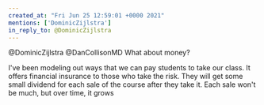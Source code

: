 ```yaml
---
created_at: "Fri Jun 25 12:59:01 +0000 2021"
mentions: ['DominicZijlstra']
in_reply_to: @DominicZijlstra
---
```


@DominicZijlstra @DanCollisonMD What about money?

I've been modeling out ways that we can pay students to take our class. It offers financial insurance to those who take the risk. They will get some small dividend for each sale of the course after they take it. Each sale won't be much, but over time, it grows